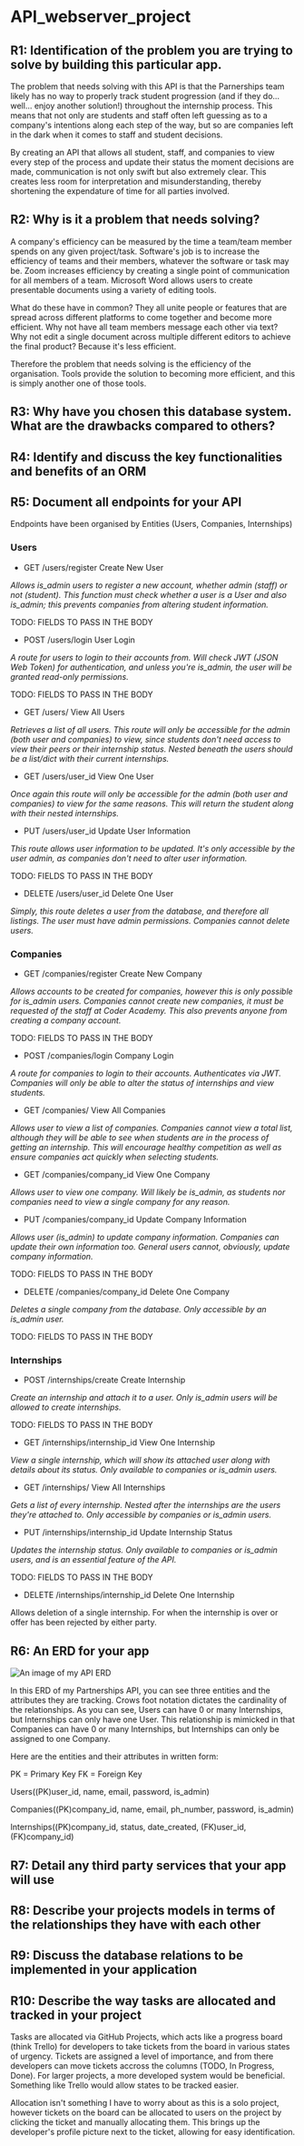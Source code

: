 # API_webserver_project


## R1: Identification of the problem you are trying to solve by building this particular app.

The problem that needs solving with this API is that the Parnerships team likely has no way to properly track student progression (and if they do... well... enjoy another solution!) throughout the internship process. This means that not only are students and staff often left guessing as to a company's intentions along each step of the way, but so are companies left in the dark when it comes to staff and student decisions.

By creating an API that allows all student, staff, and companies to view every step of the process and update their status the moment decisions are made, communication is not only swift but also extremely clear. This creates less room for interpretation and misunderstanding, thereby shortening the expendature of time for all parties involved.


## R2: Why is it a problem that needs solving?

A company's efficiency can be measured by the time a team/team member spends on any given project/task. Software's job is to increase the efficiency of teams and their members, whatever the software or task may be. Zoom increases efficiency by creating a single point of communication for all members of a team. Microsoft Word allows users to create presentable documents using a variety of editing tools.

What do these have in common? They all unite people or features that are spread across different platforms to come together and become more efficient. Why not have all team members message each other via text? Why not edit a single document across multiple different editors to achieve the final product? Because it's less efficient.

Therefore the problem that needs solving is the efficiency of the organisation. Tools provide the solution to becoming more efficient, and this is simply another one of those tools.

## R3: Why have you chosen this database system. What are the drawbacks compared to others?



## R4: Identify and discuss the key functionalities and benefits of an ORM



## R5: Document all endpoints for your API

Endpoints have been organised by Entities (Users, Companies, Internships)

### Users

- GET /users/register
Create New User

*Allows is_admin users to register a new account, whether admin (staff) or not (student). This function must check whether a user is a User and also is_admin; this prevents companies from altering student information.*

TODO: FIELDS TO PASS IN THE BODY

- POST /users/login
User Login

*A route for users to login to their accounts from. Will check JWT (JSON Web Token) for authentication, and unless you're is_admin, the user will be granted read-only permissions.*

TODO: FIELDS TO PASS IN THE BODY

- GET /users/
View All Users

*Retrieves a list of all users. This route will only be accessible for the admin (both user and companies) to view, since students don't need access to view their peers or their internship status. Nested beneath the users should be a list/dict with their current internships.*

- GET /users/user_id
View One User

*Once again this route will only be accessible for the admin (both user and companies) to view for the same reasons. This will return the student along with their nested internships.*

- PUT /users/user_id
Update User Information

*This route allows user information to be updated. It's only accessible by the user admin, as companies don't need to alter user information.*

TODO: FIELDS TO PASS IN THE BODY

- DELETE /users/user_id
Delete One User

*Simply, this route deletes a user from the database, and therefore all listings. The user must have admin permissions. Companies cannot delete users.*

### Companies

- GET /companies/register
Create New Company

*Allows accounts to be created for companies, however this is only possible for is_admin users. Companies cannot create new companies, it must be requested of the staff at Coder Academy. This also prevents anyone from creating a company account.*

TODO: FIELDS TO PASS IN THE BODY

- POST /companies/login
Company Login

*A route for companies to login to their accounts. Authenticates via JWT. Companies will only be able to alter the status of internships and view students.*

- GET /companies/
View All Companies

*Allows user to view a list of companies. Companies cannot view a total list, although they will be able to see when students are in the process of getting an internship. This will encourage healthy competition as well as ensure companies act quickly when selecting students.*

- GET /companies/company_id
View One Company

*Allows user to view one company. Will likely be is_admin, as students nor companies need to view a single company for any reason.*

- PUT /companies/company_id
Update Company Information

*Allows user (is_admin) to update company information. Companies can update their own information too. General users cannot, obviously, update company information.*

TODO: FIELDS TO PASS IN THE BODY

- DELETE /companies/company_id
Delete One Company

*Deletes a single company from the database. Only accessible by an is_admin user.*

TODO: FIELDS TO PASS IN THE BODY

### Internships

- POST /internships/create
Create Internship

*Create an internship and attach it to a user. Only is_admin users will be allowed to create internships.*

TODO: FIELDS TO PASS IN THE BODY

- GET /internships/internship_id
View One Internship

*View a single internship, which will show its attached user along with details about its status. Only available to companies or is_admin users.*

- GET /internships/
View All Internships

*Gets a list of every internship. Nested after the internships are the users they're attached to. Only accessible by companies or is_admin users.*

- PUT /internships/internship_id
Update Internship Status

*Updates the internship status. Only available to companies or is_admin users, and is an essential feature of the API.*

TODO: FIELDS TO PASS IN THE BODY

- DELETE /internships/internship_id
Delete One Internship

Allows deletion of a single internship. For when the internship is over or offer has been rejected by either party.

## R6: An ERD for your app

![An image of my API ERD](/imgs/API_ERD.png)

In this ERD of my Partnerships API, you can see three entities and the attributes they are tracking. Crows foot notation dictates the cardinality of the relationships. As you can see, Users can have 0 or many Internships, but Internships can only have one User. This relationship is mimicked in that Companies can have 0 or many Internships, but Internships can only be assigned to one Company.

Here are the entities and their attributes in written form:

PK = Primary Key
FK = Foreign Key

Users((PK)user_id, name, email, password, is_admin)

Companies((PK)company_id, name, email, ph_number, password, is_admin)

Internships((PK)company_id, status, date_created, (FK)user_id, (FK)company_id)

## R7: Detail any third party services that your app will use



## R8: Describe your projects models in terms of the relationships they have with each other




## R9: Discuss the database relations to be implemented in your application




## R10: Describe the way tasks are allocated and tracked in your project

Tasks are allocated via GitHub Projects, which acts like a progress board (think Trello) for developers to take tickets from the board in various states of urgency. Tickets are assigned a level of importance, and from there developers can move tickets accross the columns (TODO, In Progress, Done). For larger projects, a more developed system would be beneficial. Something like Trello would allow states to be tracked easier.

Allocation isn't something I have to worry about as this is a solo project, however tickets on the board can be allocated to users on the project by clicking the ticket and manually allocating them. This brings up the developer's profile picture next to the ticket, allowing for easy identification.
